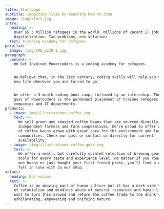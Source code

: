 ```yaml
---
title: Startpage
subtitle: Impacting lives by teaching how to code
image: /img/start.jpg
intro:
  heading: >-
    Over 65.3 million refugees in the world. Millions of vacant IT jobs due to
    digitalization. Two problems, one solution:
  text: A coding academy for refugees.
parallax:
  image: /img/IMG_2230-1.jpg
paragraph:
  content: >-
    ## Get Involved Powercoders is a coding academy for refugees. 


    We believe that, in the 21st century, coding skills will help you to start a
    new life wherever you are forced to go.


    We offer a 3-month coding boot camp, followed by an internship. The ultimate
    goal of Powercoders is the permanent placement of trained refugees in IT
    companies and IT departments.
products:
  - image: img/illustrations-coffee.svg
    text: >-
      We sell green and roasted coffee beans that are sourced directly from
      independent farmers and farm cooperatives. We’re proud to offer a variety
      of coffee beans grown with great care for the environment and local
      communities. Check our post or contact us directly for current
      availability.
  - image: /img/illustrations-coffee-gear.svg
    text: >-
      We offer a small, but carefully curated selection of brewing gear and
      tools for every taste and experience level. No matter if you roast your
      own beans or just bought your first french press, you’ll find a gadget to
      fall in love with in our shop.
values:
  heading: Our values
  text: >-
    Coffee is an amazing part of human culture but it has a dark side too – one
    of colonialism and mindless abuse of natural resources and human lives. We
    want to turn this around and return the coffee trade to the drink’s
    exhilarating, empowering and unifying nature.
---
```


